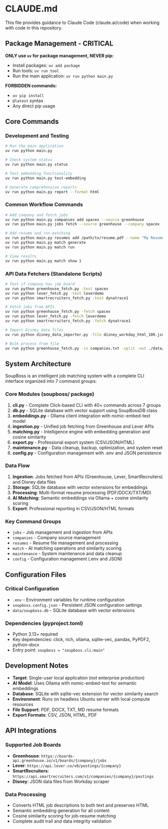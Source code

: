 # CLAUDE.md

This file provides guidance to Claude Code (claude.ai/code) when working with code in this repository.

## Package Management - CRITICAL

**ONLY use `uv` for package management, NEVER pip:**
- Install packages: `uv add package`
- Run tools: `uv run tool`
- Run the main application: `uv run python main.py`

**FORBIDDEN commands:**
- `uv pip install` 
- `@latest` syntax
- Any direct pip usage

## Core Commands

### Development and Testing
```bash
# Run the main application
uv run python main.py

# Check system status
uv run python main.py status

# Test embedding functionality
uv run python main.py test-embedding

# Generate comprehensive reports
uv run python main.py report --format html
```

### Common Workflow Commands
```bash
# Add company and fetch jobs
uv run python main.py companies add spacex --source greenhouse
uv run python main.py jobs fetch --source greenhouse --company spacex

# Add resume and run matching
uv run python main.py resumes add /path/to/resume.pdf --name "My Resume"
uv run python main.py match generate
uv run python main.py match run

# View results
uv run python main.py match show 1
```

### API Data Fetchers (Standalone Scripts)
```bash
# Test if company has job board
uv run python greenhouse_fetch.py -test spacex
uv run python lever_fetch.py -test leverdemo
uv run python smartrecruiters_fetch.py -test dynatrace1

# Fetch jobs from APIs
uv run python greenhouse_fetch.py -fetch spacex
uv run python lever_fetch.py -fetch leverdemo
uv run python smartrecruiters_fetch.py -fetch dynatrace1

# Import Disney data files
uv run python disney_data_importer.py -file disney_workday_html_100.json

# Bulk process from file
uv run python greenhouse_fetch.py -in companies.txt -split -out ./data/
```

## System Architecture

SoupBoss is an intelligent job matching system with a complete CLI interface organized into 7 command groups:

### Core Modules (soupboss/ package)
1. **cli.py** - Complete Click-based CLI with 40+ commands across 7 groups
2. **db.py** - SQLite database with vector support using SoupBossDB class  
3. **embeddings.py** - Ollama client integration with nomic-embed-text model
4. **ingestion.py** - Unified job fetching from Greenhouse and Lever APIs
5. **matching.py** - Intelligence engine with embedding generation and cosine similarity
6. **export.py** - Professional export system (CSV/JSON/HTML)
7. **maintenance.py** - Data cleanup, backup, optimization, and system reset
8. **config.py** - Configuration management with .env and JSON persistence

### Data Flow
1. **Ingestion**: Jobs fetched from APIs (Greenhouse, Lever, SmartRecruiters) and Disney data files
2. **Storage**: SQLite database with vector extensions for embeddings
3. **Processing**: Multi-format resume processing (PDF/DOCX/TXT/MD)
4. **AI Matching**: Semantic embeddings via Ollama + cosine similarity scoring
5. **Export**: Professional reporting in CSV/JSON/HTML formats

### Key Command Groups
- `jobs` - Job management and ingestion from APIs
- `companies` - Company source management  
- `resumes` - Resume file management and processing
- `match` - AI matching operations and similarity scoring
- `maintenance` - System maintenance and data cleanup
- `config` - Configuration management (.env and JSON)

## Configuration Files

### Critical Configuration
- `.env` - Environment variables for runtime configuration
- `soupboss.config.json` - Persistent JSON configuration settings
- `data/soupboss.db` - SQLite database with vector extensions

### Dependencies (pyproject.toml)
- Python 3.13+ required
- Key dependencies: click, rich, ollama, sqlite-vec, pandas, PyPDF2, python-docx
- Entry point: `soupboss = "soupboss.cli:main"`

## Development Notes

- **Target**: Single-user local application (not enterprise production)
- **AI Model**: Uses Ollama with nomic-embed-text for semantic embeddings
- **Database**: SQLite with sqlite-vec extension for vector similarity search
- **Environment**: Runs on headless Ubuntu server with local compute resources
- **File Support**: PDF, DOCX, TXT, MD resume formats
- **Export Formats**: CSV, JSON, HTML, PDF

## API Integrations

### Supported Job Boards
- **Greenhouse**: `https://boards-api.greenhouse.io/v1/boards/{company}/jobs`
- **Lever**: `https://api.lever.co/v0/postings/{company}`  
- **SmartRecruiters**: `https://api.smartrecruiters.com/v1/companies/{company}/postings`
- **Disney**: JSON data files from Workday scraper

### Data Processing
- Converts HTML job descriptions to both text and preserves HTML
- Semantic embedding generation for all content
- Cosine similarity scoring for job-resume matching
- Complete audit trail and data integrity validation